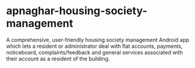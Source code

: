 # apnaghar-housing-society-management
A comprehensive, user-friendly housing society management Android app which lets a resident or administrator deal with flat accounts, payments, noticeboard, complaints/feedback and general services associated with their account as a resident of the building.
